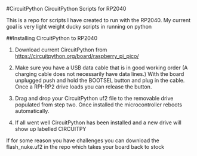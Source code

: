 #CircuitPython
CircuitPython Scripts for RP2040

This is a repo for scripts I have created to run with the RP2040. My current goal is very light weight ducky scripts in running on python

##Installing CircuitPython to RP2040

1. Download current CircuitPython from https://circuitpython.org/board/raspberry_pi_pico/
	
2. Make sure you have a USB data cable that is in good working order (A charging cable does not necessarily have data lines.)
   With the board unplugged push and hold the BOOTSEL button and plug in the cable. Once a RPI-RP2 drive loads you can release the button.

3. Drag and drop your CircuitPython uf2 file to the removable drive populated from step two. Once installed the microcontroller reboots automatically.
	
4. If all went well CircuitPython has been installed and a new drive will show up labelled CIRCUITPY
	
If for some reason you have challenges you can download the flash_nuke.uf2 in the repo which takes your board back to stock 
